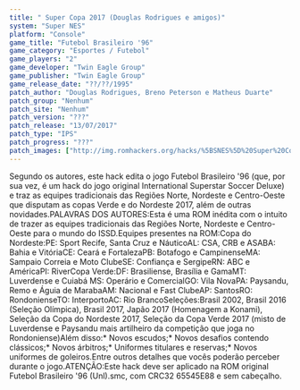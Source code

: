 ```yaml
---
title: " Super Copa 2017 (Douglas Rodrigues e amigos)"
system: "Super NES"
platform: "Console"
game_title: "Futebol Brasileiro '96"
game_category: "Esportes / Futebol"
game_players: "2"
game_developer: "Twin Eagle Group"
game_publisher: "Twin Eagle Group"
game_release_date: "??/??/1995"
patch_author: "Douglas Rodrigues, Breno Peterson e Matheus Duarte"
patch_group: "Nenhum"
patch_site: "Nenhum"
patch_version: "???"
patch_release: "13/07/2017"
patch_type: "IPS"
patch_progress: "???"
patch_images: ["http://img.romhackers.org/hacks/%5BSNES%5D%20Super%20Copa%202017%20-%20Douglas%20Rodrigues%20e%20amigos%20-%201.png","http://img.romhackers.org/hacks/%5BSNES%5D%20Super%20Copa%202017%20-%20Douglas%20Rodrigues%20e%20amigos%20-%202.png","http://img.romhackers.org/hacks/%5BSNES%5D%20Super%20Copa%202017%20-%20Douglas%20Rodrigues%20e%20amigos%20-%203.png"]
---
```

Segundo os autores, este hack edita o jogo Futebol Brasileiro '96 (que, por sua vez, é um hack do jogo original International Superstar Soccer Deluxe) e traz as equipes tradicionais das Regiões Norte, Nordeste e Centro-Oeste que disputam as copas Verde e do Nordeste 2017, além de outras novidades.PALAVRAS DOS AUTORES:Esta é uma ROM inédita com o intuito de trazer as equipes tradicionais das Regiões Norte, Nordeste e Centro-Oeste para o mundo do ISSD.Equipes presentes na ROM:Copa do Nordeste:PE: Sport Recife, Santa Cruz e NáuticoAL: CSA, CRB e ASABA: Bahia e VitóriaCE: Ceará e FortalezaPB: Botafogo e CampinenseMA: Sampaio Correia e Moto ClubeSE: Confiança e SergipeRN: ABC e AméricaPI: RiverCopa Verde:DF: Brasiliense, Brasília e GamaMT: Luverdense e Cuiabá MS: Operário e ComercialGO: Vila NovaPA: Paysandu, Remo e Águia de MarabaAM: Nacional e Fast ClubeAP: SantosRO: RondonienseTO: InterportoAC: Rio BrancoSeleções:Brasil 2002, Brasil 2016 (Seleção Olímpica), Brasil 2017, Japão 2017 (Homenagem a Konami), Seleção da Copa do Nordeste 2017, Seleção da Copa Verde 2017 (misto de Luverdense e Paysandu mais artilheiro da competição que joga no Rondoniense)Além disso:* Novos escudos;* Novos desafios contendo clássicos;* Novos árbitros;* Uniformes titulares e reservas;* Novos uniformes de goleiros.Entre outros detalhes que vocês poderão perceber durante o jogo.ATENÇÃO:Este hack deve ser aplicado na ROM original Futebol Brasileiro '96 (Unl).smc, com CRC32 65545E88 e sem cabeçalho.